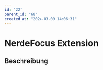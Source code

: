 ```yaml
---
id: "22"
parent_id: "68"
created_at: "2024-03-09 14:06:31"
---
```


# NerdeFocus Extension

## Beschreibung

